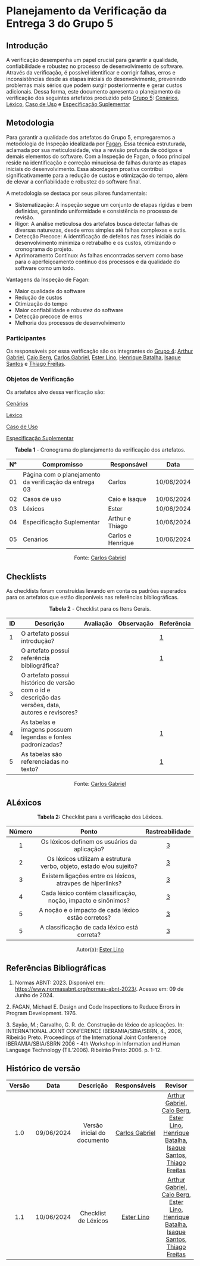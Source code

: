 # Planejamento da Verificação da Entrega 3 do Grupo 5

## Introdução

A verificação desempenha um papel crucial para garantir a qualidade, confiabilidade e robustez no processo de desenvolvimento de software. Através da verificação, é possível identificar e corrigir falhas, erros e inconsistências desde as etapas iniciais do desenvolvimento, prevenindo problemas mais sérios que podem surgir posteriormente e gerar custos adicionais. Dessa forma, este documento apresenta o planejamento da verificação dos seguintes artefatos produzido pelo [Grupo 5](https://github.com/Requisitos-de-Software/2024.1-Sinesp_Cidadao): [Cenários](https://github.com/Requisitos-de-Software/2024.1-Sinesp_Cidadao/blob/main/docs/Modelagem/Cenarios.md), [Léxico](https://github.com/Requisitos-de-Software/2024.1-Sinesp_Cidadao/blob/main/docs/Modelagem/Lexico.md), [Caso de Uso](https://github.com/Requisitos-de-Software/2024.1-Sinesp_Cidadao/blob/main/docs/Modelagem/Casos_De_uso.md) e [Especificação Suplementar](https://github.com/Requisitos-de-Software/2024.1-Sinesp_Cidadao/blob/main/docs/Modelagem/especificacao_suplementar.md) 


## Metodologia

Para garantir a qualidade dos artefatos do Grupo 5, empregaremos a metodologia de Inspeção idealizada por [Fagan](#ancora2). Essa técnica estruturada, aclamada por sua meticulosidade, visa a revisão profunda de códigos e demais elementos do software. Com a Inspeção de Fagan, o foco principal reside na identificação e correção minuciosa de falhas durante as etapas iniciais do desenvolvimento. Essa abordagem proativa contribui significativamente para a redução de custos e otimização do tempo, além de elevar a confiabilidade e robustez do software final.

A metodologia se destaca por seus pilares fundamentais:

- Sistematização: A inspeção segue um conjunto de etapas rígidas e bem definidas, garantindo uniformidade e consistência no processo de revisão.
- Rigor: A análise meticulosa dos artefatos busca detectar falhas de diversas naturezas, desde erros simples até falhas complexas e sutis.
- Detecção Precoce: A identificação de defeitos nas fases iniciais do desenvolvimento minimiza o retrabalho e os custos, otimizando o cronograma do projeto.
- Aprimoramento Contínuo: As falhas encontradas servem como base para o aperfeiçoamento contínuo dos processos e da qualidade do software como um todo.

Vantagens da Inspeção de Fagan:

- Maior qualidade do software
- Redução de custos
- Otimização do tempo
- Maior confiabilidade e robustez do software
- Detecção precoce de erros
- Melhoria dos processos de desenvolvimento


### Participantes

Os responsáveis por essa verificação são os integrantes do [Grupo 4](https://github.com/Requisitos-de-Software/2024.1-Gov.br): [Arthur Gabriel](https://github.com/ArthurGabrieel), [Caio Berg](https://github.com/Caio-bergbjj), [Carlos Gabriel](https://github.com/TheCarlosRamos), [Ester Lino](https://github.com/esteerlino), [Henrique Batalha](https://github.com/HeBatalha), [Isaque Santos](https://github.com/IsaqueSH) e [Thiago Freitas](https://github.com/thiagorfreitas).

### Objetos de Verificação

Os artefatos alvo dessa verificação são:

[Cenários](https://github.com/Requisitos-de-Software/2024.1-Sinesp_Cidadao/blob/main/docs/Modelagem/Cenarios.md)
 
[Léxico](https://github.com/Requisitos-de-Software/2024.1-Sinesp_Cidadao/blob/main/docs/Modelagem/Lexico.md)

[Caso de Uso](https://github.com/Requisitos-de-Software/2024.1-Sinesp_Cidadao/blob/main/docs/Modelagem/Casos_De_uso.md) 

[Especificação Suplementar](https://github.com/Requisitos-de-Software/2024.1-Sinesp_Cidadao/blob/main/docs/Modelagem/especificacao_suplementar.md) 



<center>

**Tabela 1** - Cronograma do planejamento da verificação dos artefatos.

| N°  | Compromisso                                           | Responsável             | Data       |
| --- | ----------------------------------------------------- | ----------------------- | ---------- |
| 01  | Página com o planejamento da verificação da entrega 03| Carlos                  | 10/06/2024 |
| 02  | Casos de uso                                          | Caio e Isaque           | 10/06/2024 |
| 03  | Léxicos                                               | Ester                   | 10/06/2024 |
| 04  | Especificação Suplementar                             | Arthur e Thiago         | 10/06/2024 |
| 05  | Cenários                                              | Carlos e Henrique       | 10/06/2024 |


Fonte: [Carlos Gabriel](https://github.com/TheCarlosRamos)

</center>

## Checklists

As checklists foram construídas levando em conta os padrões esperados para os artefatos que estão disponíveis nas referências bibliográficas.

<center>

**Tabela 2** - Checklist para os Itens Gerais.




| ID  | Descrição                                                                                              | Avaliação | Observação | Referência |
| --- | ------------------------------------------------------------------------------------------------------ | --------- | ----------- | ---------- |
| 1   | O artefato possui introdução?                                                                          |           |             |[1](#ancora1)|
| 2   | O artefato possui referência bibliográfica?                                                            |           |             |[1](#ancora1)|
| 3   | O artefato possui histórico de versão com o id e descrição das versões, data, autores e revisores?     |           |             |            |
| 4   | As tabelas e imagens possuem legendas e fontes padronizadas?                                           |           |             |[1](#ancora1)|
| 5   | As tabelas são referenciadas no texto?                                                                 |           |             |[1](#ancora1)|


Fonte: [Carlos Gabriel](https://github.com/TheCarlosRamos)

</center>

## ALéxicos

<font><p style="text-align: center">**Tabela 2:** Checklist para a verificação dos Léxicos.</p></font>

| Número | Ponto | Rastreabilidade |
| :----: | :---: | :-------------: |
| 1 | Os léxicos definem os usuários da aplicação? | [3](#ref3) |
| 2 | Os léxicos utilizam a estrutura verbo, objeto, estado e/ou sujeito? | [3](#ref3) |
| 3 | Existem ligações entre os léxicos, atravpes de hiperlinks?| [3](#ref3) |
| 4 | Cada léxico contém classificação, noção, impacto e sinônimos? | [3](#ref3) |
| 5 | A noção e o impacto de cada léxico estão corretos? | [3](#ref3) |
| 5 | A classificação de cada léxico está correta? | [3](#ref3) |

<div align="center">Autor(a): <a href="https://github.com/esteerlino">Ester Lino</a></div>

## Referências Bibliográficas

<a id="ref1"></a>
1. Normas ABNT: 2023. Disponível em: <a href="https://www.normasabnt.org/normas-abnt-2023/">https://www.normasabnt.org/normas-abnt-2023/</a>. Acesso em: 09 de Junho de 2024.

<a id="ref2"></a>
2. FAGAN, Michael E. Design and Code Inspections to Reduce Errors in Program Development. 1976.

<a id="ref3"></a>
3. Sayão, M.; Carvalho, G. R. de. Construção do léxico de aplicações. In: INTERNATIONAL JOINT CONFERENCE IBERAMIA/SBIA/SBRN, 4., 2006, Ribeirão Preto. Proceedings of the International Joint Conference IBERAMIA/SBIA/SBRN 2006 - 4th Workshop in Information and Human Language Technology (TIL’2006). Ribeirão Preto: 2006. p. 1-12.

## Histórico de versão

| Versão | Data | Descrição | Responsáveis | Revisor |
| :----: | :--: | :-----------------------------------------------------: | :----------------------------------------------------------------------------------------------: | :----------------------------------------------: |
|  1.0   | 09/06/2024 | Versão inicial do documento  | [Carlos Gabriel](https://github.com/TheCarlosRamos) | [Arthur Gabriel](ArthurGabrieel), [Caio Berg](https://github.com/Caio-bergbjj), [Ester Lino](https://github.com/esteerlino), [Henrique Batalha](https://github.com/HeBatalha), [Isaque Santos](https://github.com/IsaqueSH), [Thiago Freitas](https://github.com/thiagorfreitas)  |
|  1.1  | 10/06/2024 | Checklist de Léxicos  | [Ester Lino](https://github.com/esteerlino) | [Arthur Gabriel](ArthurGabrieel), [Caio Berg](https://github.com/Caio-bergbjj), [Ester Lino](https://github.com/esteerlino), [Henrique Batalha](https://github.com/HeBatalha), [Isaque Santos](https://github.com/IsaqueSH), [Thiago Freitas](https://github.com/thiagorfreitas)  |

